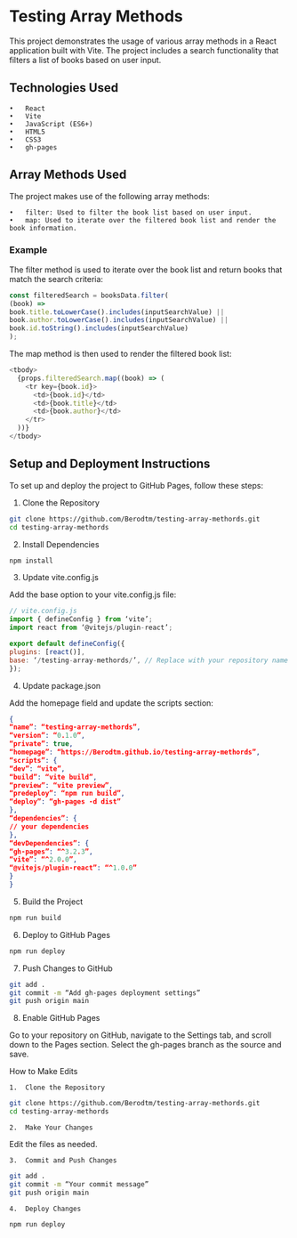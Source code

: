 # Testing Array Methods

This project demonstrates the usage of various array methods in a React application built with Vite. The project includes a search functionality that filters a list of books based on user input.

## Technologies Used

	•	React
	•	Vite
	•	JavaScript (ES6+)
	•	HTML5
	•	CSS3
	•	gh-pages

## Array Methods Used

The project makes use of the following array methods:

	•	filter: Used to filter the book list based on user input.
	•	map: Used to iterate over the filtered book list and render the book information.

### Example

The filter method is used to iterate over the book list and return books that match the search criteria:

```javascript
const filteredSearch = booksData.filter(
(book) =>
book.title.toLowerCase().includes(inputSearchValue) ||
book.author.toLowerCase().includes(inputSearchValue) ||
book.id.toString().includes(inputSearchValue)
);
```

The map method is then used to render the filtered book list:

```javascript
<tbody>
  {props.filteredSearch.map((book) => (
    <tr key={book.id}>
      <td>{book.id}</td>
      <td>{book.title}</td>
      <td>{book.author}</td>
    </tr>
  ))}
</tbody>
```
## Setup and Deployment Instructions

To set up and deploy the project to GitHub Pages, follow these steps:

1. Clone the Repository

```sh
git clone https://github.com/Berodtm/testing-array-methords.git
cd testing-array-methords
```

2. Install Dependencies

```sh
npm install
```

3. Update vite.config.js

Add the base option to your vite.config.js file:

```javascript
// vite.config.js
import { defineConfig } from ‘vite’;
import react from ‘@vitejs/plugin-react’;

export default defineConfig({
plugins: [react()],
base: ‘/testing-array-methords/’, // Replace with your repository name
});
```

4. Update package.json

Add the homepage field and update the scripts section:

```json
{
“name”: “testing-array-methords”,
“version”: “0.1.0”,
“private”: true,
“homepage”: “https://Berodtm.github.io/testing-array-methords”,
“scripts”: {
“dev”: “vite”,
“build”: “vite build”,
“preview”: “vite preview”,
“predeploy”: “npm run build”,
“deploy”: “gh-pages -d dist”
},
“dependencies”: {
// your dependencies
},
“devDependencies”: {
“gh-pages”: “^3.2.3”,
“vite”: “^2.0.0”,
“@vitejs/plugin-react”: “^1.0.0”
}
}
```

5. Build the Project

```sh
npm run build
```

6. Deploy to GitHub Pages

```sh
npm run deploy
```

7. Push Changes to GitHub

```sh
git add .
git commit -m “Add gh-pages deployment settings”
git push origin main
```

8. Enable GitHub Pages

Go to your repository on GitHub, navigate to the Settings tab, and scroll down to the Pages section. Select the gh-pages branch as the source and save.

How to Make Edits

	1.	Clone the Repository

```sh
git clone https://github.com/Berodtm/testing-array-methords.git
cd testing-array-methords
```

	2.	Make Your Changes

Edit the files as needed.

	3.	Commit and Push Changes

```sh
git add .
git commit -m “Your commit message”
git push origin main
```

	4.	Deploy Changes

```sh
npm run deploy
```